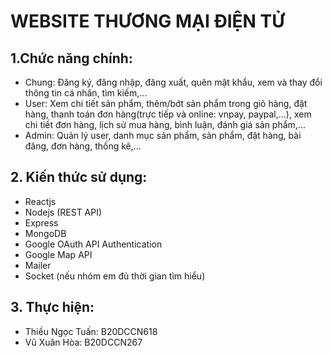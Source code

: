 # WEBSITE THƯƠNG MẠI ĐIỆN TỬ
## 1.Chức năng chính:
+ Chung: Đăng ký, đăng nhập, đăng xuất, quên mật khẩu, xem và thay đổi thông tin cá nhân, tìm kiếm,...
+ User: Xem chi tiết sản phẩm, thêm/bớt sản phẩm trong giỏ hàng, đặt hàng, thanh toán đơn hàng(trực tiếp và online: vnpay, paypal,...), xem chi tiết đơn hàng, lịch sử mua hàng, bình luận, đánh giá sản phẩm,...
+ Admin: Quản lý user, danh mục sản phẩm, sản phẩm, đặt hàng, bài đăng, đơn hàng, thống kê,...
## 2. Kiến thức sử dụng:
* Reactjs
* Nodejs (REST API)
* Express
* MongoDB
* Google OAuth API Authentication
* Google Map API
* Mailer
* Socket (nếu nhóm em đủ thời gian tìm hiểu)
## 3. Thực hiện:
+ Thiều Ngọc Tuấn: B20DCCN618
+ Vũ Xuân Hòa: B20DCCN267
